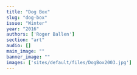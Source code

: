 ```yaml
---
title: "Dog Box"
slug: "dog-box"
issue: "Winter"
year: "2016"
authors: ['Roger Ballen']
section: "art"
audio: []
main_image: ""
banner_image: ""
images: ['sites/default/files/DogBox2003.jpg']
---
```

